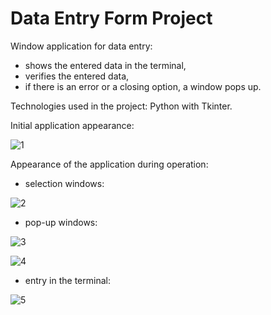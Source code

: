 # Data Entry Form Project

Window application for data entry:
- shows the entered data in the terminal,
- verifies the entered data,
- if there is an error or a closing option, a window pops up.

Technologies used in the project: Python with Tkinter.

Initial application appearance:

![1](https://github.com/weronikaabednarz/Tkinter-Data-Entry-Form-Project/blob/main/images/data_entry_form.jpg)

Appearance of the application during operation:
- selection windows:

![2](https://github.com/weronikaabednarz/Tkinter-Data-Entry-Form-Project/blob/main/images/choices.jpg)

- pop-up windows:

![3](https://github.com/weronikaabednarz/Tkinter-Data-Entry-Form-Project/blob/main/images/not_accepted_terms.jpg)

![4](https://github.com/weronikaabednarz/Tkinter-Data-Entry-Form-Project/blob/main/images/required_message.jpg)

- entry in the terminal:

![5](https://github.com/weronikaabednarz/Tkinter-Data-Entry-Form-Project/blob/main/images/terminal.jpg)
